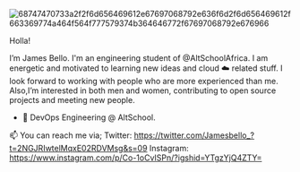 ![68747470733a2f2f6d656469612e67697068792e636f6d2f6d656469612f663369774a464f564f777579374b364646772f67697068792e676966](https://user-images.githubusercontent.com/105351225/191106385-d46b523c-875a-494b-b684-cba9f0e20d58.gif)

Holla!

I’m James Bello. I'm an engineering student of @AltSchoolAfrica. I am energetic and motivated to learning new ideas and cloud ☁️ related stuff. I look forward to working with people who are more experienced than me.
Also,I’m interested in both men and women, contributing to open source projects and meeting new people.
- 🌱 DevOps Engineering @ AltSchool.

📫 You can reach me via;
Twitter: https://twitter.com/Jamesbello_?t=2NGJRIwtelMqxE02RDVMsg&s=09
Instagram: https://www.instagram.com/p/Co-1oCvISPn/?igshid=YTgzYjQ4ZTY=








<!---
JaymieBelz/JaymieBelz is a ✨ special ✨ repository because its `README.md` (this file) appears on your GitHub profile.
You can click the Preview link to take a look at your changes.
--->






























